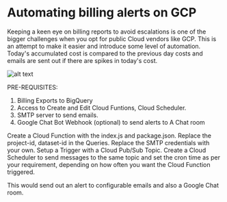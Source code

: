 # Automating billing alerts on GCP

Keeping a keen eye on billing reports to avoid escalations is one of the bigger challenges when you opt for public Cloud vendors like GCP.
This is an attempt to make it easier and introduce some level of automation. Today's accumulated cost is compared to the previous day costs and emails are sent out if there are spikes in today's cost.

![alt text](https://i.imgur.com/BXKTf4y.jpg)

PRE-REQUISITES:
1. Billing Exports to BigQuery
2. Access to Create and Edit Cloud Funtions, Cloud Scheduler.
3. SMTP server to send emails.
4. Google Chat Bot Webhook (optional) to send alerts to A Chat room

Create a Cloud Function with the index.js and package.json. Replace the project-id, dataset-id in the Queries. Replace the SMTP credentials with your own. Setup a Trigger with a Cloud Pub/Sub Topic. Create a Cloud Scheduler to send messages to the same topic and set the cron time as per your requirement, depending on how often you want the Cloud Function triggered. 

This would send out an alert to configurable emails and also a Google Chat room.
